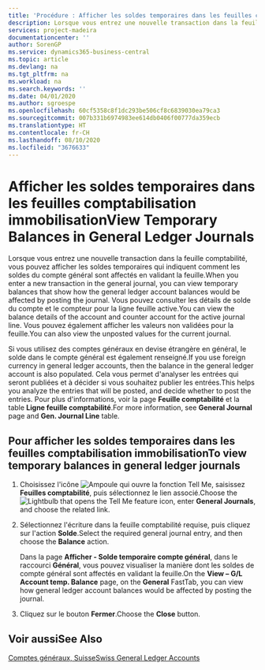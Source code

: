 ```yaml
---
title: 'Procédure : Afficher les soldes temporaires dans les feuilles comptabilisation immobilisation'
description: Lorsque vous entrez une nouvelle transaction dans la feuille comptabilité, vous pouvez afficher les soldes temporaires qui indiquent comment les soldes du compte général sont affectés en validant la feuille. Vous pouvez consulter les détails de solde du compte et le compteur pour la ligne feuille active. Vous pouvez également afficher les valeurs non validées pour la feuille.
services: project-madeira
documentationcenter: ''
author: SorenGP
ms.service: dynamics365-business-central
ms.topic: article
ms.devlang: na
ms.tgt_pltfrm: na
ms.workload: na
ms.search.keywords: ''
ms.date: 04/01/2020
ms.author: sgroespe
ms.openlocfilehash: 60cf5358c8f1dc293be506cf8c6839030ea79ca3
ms.sourcegitcommit: 007b331b6974983ee614db0406f00777da359ecb
ms.translationtype: HT
ms.contentlocale: fr-CH
ms.lasthandoff: 08/10/2020
ms.locfileid: "3676633"
---
```

# <a name="view-temporary-balances-in-general-ledger-journals"></a><span data-ttu-id="25c18-105">Afficher les soldes temporaires dans les feuilles comptabilisation immobilisation</span><span class="sxs-lookup"><span data-stu-id="25c18-105">View Temporary Balances in General Ledger Journals</span></span>
<span data-ttu-id="25c18-106">Lorsque vous entrez une nouvelle transaction dans la feuille comptabilité, vous pouvez afficher les soldes temporaires qui indiquent comment les soldes du compte général sont affectés en validant la feuille.</span><span class="sxs-lookup"><span data-stu-id="25c18-106">When you enter a new transaction in the general journal, you can view temporary balances that show how the general ledger account balances would be affected by posting the journal.</span></span> <span data-ttu-id="25c18-107">Vous pouvez consulter les détails de solde du compte et le compteur pour la ligne feuille active.</span><span class="sxs-lookup"><span data-stu-id="25c18-107">You can view the balance details of the account and counter account for the active journal line.</span></span> <span data-ttu-id="25c18-108">Vous pouvez également afficher les valeurs non validées pour la feuille.</span><span class="sxs-lookup"><span data-stu-id="25c18-108">You can also view the unposted values for the current journal.</span></span>  

<span data-ttu-id="25c18-109">Si vous utilisez des comptes généraux en devise étrangère en général, le solde dans le compte général est également renseigné.</span><span class="sxs-lookup"><span data-stu-id="25c18-109">If you use foreign currency in general ledger accounts, then the balance in the general ledger account is also populated.</span></span> <span data-ttu-id="25c18-110">Cela vous permet d'analyser les entrées qui seront publiées et à décider si vous souhaitez publier les entrées.</span><span class="sxs-lookup"><span data-stu-id="25c18-110">This helps you analyze the entries that will be posted, and decide whether to post the entries.</span></span> <span data-ttu-id="25c18-111">Pour plus d'informations, voir la page **Feuille comptabilité** et la table **Ligne feuille comptabilité**.</span><span class="sxs-lookup"><span data-stu-id="25c18-111">For more information, see **General Journal** page and **Gen. Journal Line** table.</span></span>  

## <a name="to-view-temporary-balances-in-general-ledger-journals"></a><span data-ttu-id="25c18-112">Pour afficher les soldes temporaires dans les feuilles comptabilisation immobilisation</span><span class="sxs-lookup"><span data-stu-id="25c18-112">To view temporary balances in general ledger journals</span></span>  

1.  <span data-ttu-id="25c18-113">Choisissez l'icône ![Ampoule qui ouvre la fonction Tell Me](../../media/ui-search/search_small.png "Dites-moi ce que vous voulez faire"), saisissez **Feuilles comptabilité**, puis sélectionnez le lien associé.</span><span class="sxs-lookup"><span data-stu-id="25c18-113">Choose the ![Lightbulb that opens the Tell Me feature](../../media/ui-search/search_small.png "Tell me what you want to do") icon, enter **General Journals**, and choose the related link.</span></span>  
2.  <span data-ttu-id="25c18-114">Sélectionnez l'écriture dans la feuille comptabilité requise, puis cliquez sur l'action **Solde**.</span><span class="sxs-lookup"><span data-stu-id="25c18-114">Select the required general journal entry, and then choose the **Balance** action.</span></span>  

    <span data-ttu-id="25c18-115">Dans la page **Afficher - Solde temporaire compte général**, dans le raccourci **Général**, vous pouvez visualiser la manière dont les soldes de compte général sont affectés en validant la feuille.</span><span class="sxs-lookup"><span data-stu-id="25c18-115">On the **View – G/L Account temp. Balance** page, on the **General** FastTab, you can view how general ledger account balances would be affected by posting the journal.</span></span>  

3.  <span data-ttu-id="25c18-116">Cliquez sur le bouton **Fermer**.</span><span class="sxs-lookup"><span data-stu-id="25c18-116">Choose the **Close** button.</span></span>  

## <a name="see-also"></a><span data-ttu-id="25c18-117">Voir aussi</span><span class="sxs-lookup"><span data-stu-id="25c18-117">See Also</span></span>  
 [<span data-ttu-id="25c18-118">Comptes généraux, Suisse</span><span class="sxs-lookup"><span data-stu-id="25c18-118">Swiss General Ledger Accounts</span></span>](swiss-general-ledger-accounts.md)
